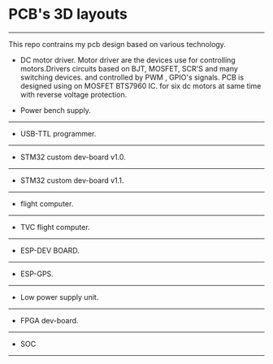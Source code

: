 # PCB's 3D layouts 
---
This repo contrains my pcb design based on various technology.

* DC motor driver.
Motor driver are the devices use for controlling motors.Drivers circuits based on BJT, MOSFET, SCR'S and many switching devices.
and controlled by PWM , GPIO's signals.
PCB is designed using on MOSFET BTS7960 IC.
for six dc motors at same time with reverse voltage protection.

* Power bench supply.
---
* USB-TTL programmer.
---
* STM32 custom dev-board v1.0.
---
* STM32 custom dev-board v1.1.
---
* flight computer.
---
* TVC flight computer.
---
* ESP-DEV BOARD.
---
* ESP-GPS.
---
* Low power supply unit.
---
* FPGA dev-board.
---
* SOC 
---

